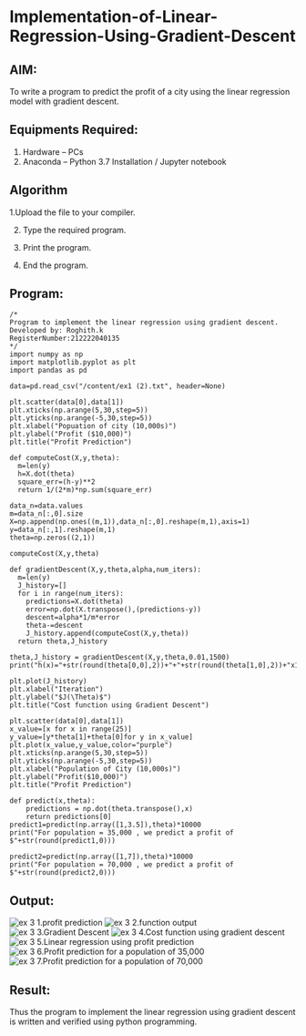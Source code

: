 # Implementation-of-Linear-Regression-Using-Gradient-Descent

## AIM:
To write a program to predict the profit of a city using the linear regression model with gradient descent.

## Equipments Required:
1. Hardware – PCs
2. Anaconda – Python 3.7 Installation / Jupyter notebook

## Algorithm
1.Upload the file to your compiler.


2. Type the required program.


3. Print the program.


4. End the program. 

## Program:
```
/*
Program to implement the linear regression using gradient descent.
Developed by: Roghith.k
RegisterNumber:212222040135
*/
import numpy as np
import matplotlib.pyplot as plt
import pandas as pd

data=pd.read_csv("/content/ex1 (2).txt", header=None)

plt.scatter(data[0],data[1])
plt.xticks(np.arange(5,30,step=5))
plt.yticks(np.arange(-5,30,step=5))
plt.xlabel("Popuation of city (10,000s)")
plt.ylabel("Profit ($10,000)")
plt.title("Profit Prediction")

def computeCost(X,y,theta):
  m=len(y)
  h=X.dot(theta)
  square_err=(h-y)**2
  return 1/(2*m)*np.sum(square_err)

data_n=data.values
m=data_n[:,0].size
X=np.append(np.ones((m,1)),data_n[:,0].reshape(m,1),axis=1)
y=data_n[:,1].reshape(m,1)
theta=np.zeros((2,1))

computeCost(X,y,theta)

def gradientDescent(X,y,theta,alpha,num_iters):
  m=len(y)
  J_history=[]
  for i in range(num_iters):
    predictions=X.dot(theta)
    error=np.dot(X.transpose(),(predictions-y))
    descent=alpha*1/m*error
    theta-=descent
    J_history.append(computeCost(X,y,theta))
  return theta,J_history

theta,J_history = gradientDescent(X,y,theta,0.01,1500)
print("h(x)="+str(round(theta[0,0],2))+"+"+str(round(theta[1,0],2))+"x1")

plt.plot(J_history)
plt.xlabel("Iteration")
plt.ylabel("$J(\Theta)$")
plt.title("Cost function using Gradient Descent")

plt.scatter(data[0],data[1])
x_value=[x for x in range(25)]
y_value=[y*theta[1]+theta[0]for y in x_value]
plt.plot(x_value,y_value,color="purple")
plt.xticks(np.arange(5,30,step=5))
plt.yticks(np.arange(-5,30,step=5))
plt.xlabel("Population of City (10,000s)")
plt.ylabel("Profit($10,000)")
plt.title("Profit Prediction")

def predict(x,theta):
    predictions = np.dot(theta.transpose(),x)
    return predictions[0]
predict1=predict(np.array([1,3.5]),theta)*10000
print("For population = 35,000 , we predict a profit of $"+str(round(predict1,0)))

predict2=predict(np.array([1,7]),theta)*10000
print("For population = 70,000 , we predict a profit of $"+str(round(predict2,0)))
```

## Output:
![ex 3 1.profit prediction](https://github.com/RoghithKrishnamoorthy/Implementation-of-Linear-Regression-Using-Gradient-Descent/assets/119475474/7ebf08fc-cf45-4adc-9877-6b0c99ba8edc)
![ex 3 2.function output](https://github.com/RoghithKrishnamoorthy/Implementation-of-Linear-Regression-Using-Gradient-Descent/assets/119475474/d9ebe72b-f7f9-4606-b0c1-2998b992e951)
![ex 3 3.Gradient Descent](https://github.com/RoghithKrishnamoorthy/Implementation-of-Linear-Regression-Using-Gradient-Descent/assets/119475474/487ed6d6-2896-47ce-a86c-af10dc81c9c0)
![ex 3 4.Cost function using gradient descent](https://github.com/RoghithKrishnamoorthy/Implementation-of-Linear-Regression-Using-Gradient-Descent/assets/119475474/627ca95f-32b8-49e6-ba01-7acc5ffcf02b)
![ex 3 5.Linear regression using profit prediction](https://github.com/RoghithKrishnamoorthy/Implementation-of-Linear-Regression-Using-Gradient-Descent/assets/119475474/eb180656-c5af-4aae-9ffd-f1353b9fef37)
![ex 3 6.Profit prediction for a population of 35,000](https://github.com/RoghithKrishnamoorthy/Implementation-of-Linear-Regression-Using-Gradient-Descent/assets/119475474/70287ffe-78a8-416f-b330-7a526a3421d9)
![ex 3 7.Profit prediction for a population of 70,000](https://github.com/RoghithKrishnamoorthy/Implementation-of-Linear-Regression-Using-Gradient-Descent/assets/119475474/de0adb8b-acf0-4b1a-91a3-447bebfb0bc7)



## Result:
Thus the program to implement the linear regression using gradient descent is written and verified using python programming.
